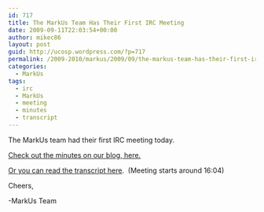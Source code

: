 ```yaml
---
id: 717
title: The MarkUs Team Has Their First IRC Meeting
date: 2009-09-11T22:03:54+00:00
author: mikec86
layout: post
guid: http://ucosp.wordpress.com/?p=717
permalink: /2009-2010/markus/2009/09/the-markus-team-has-their-first-irc-meeting/
categories:
  - MarkUs
tags:
  - irc
  - MarkUs
  - meeting
  - minutes
  - transcript
---
```

The MarkUs team had their first IRC meeting today.

[Check out the minutes on our blog, here.](http://blog.markusproject.org/?p=288)

[Or you can read the transcript here](http://www.cs.toronto.edu/~mconley/irc/markus/markus20090911_pg4.html).  (Meeting starts around 16:04)

Cheers,

-MarkUs Team